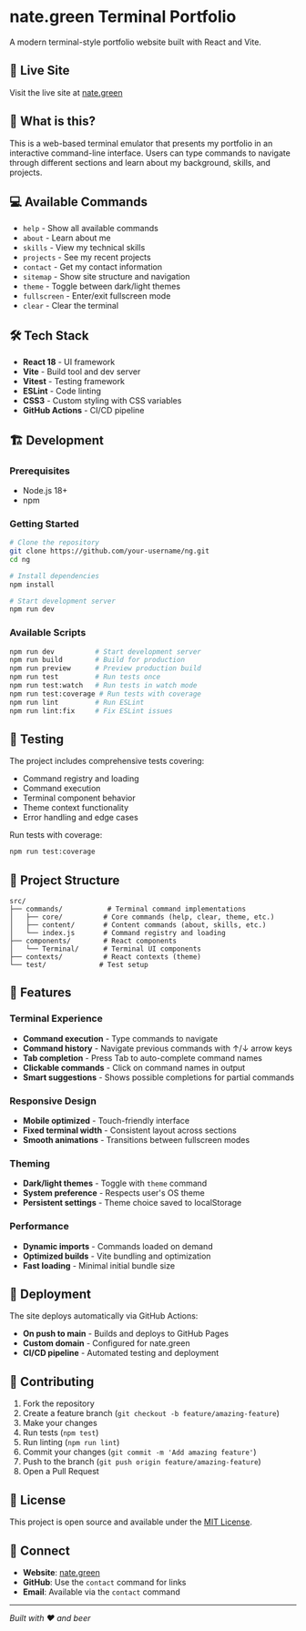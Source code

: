 # nate.green Terminal Portfolio

A modern terminal-style portfolio website built with React and Vite.

## 🚀 Live Site

Visit the live site at [nate.green](https://nate.green)

## 🎯 What is this?

This is a web-based terminal emulator that presents my portfolio in an interactive command-line interface. Users can type commands to navigate through different sections and learn about my background, skills, and projects.

## 💻 Available Commands

- `help` - Show all available commands
- `about` - Learn about me
- `skills` - View my technical skills
- `projects` - See my recent projects
- `contact` - Get my contact information
- `sitemap` - Show site structure and navigation
- `theme` - Toggle between dark/light themes
- `fullscreen` - Enter/exit fullscreen mode
- `clear` - Clear the terminal

## 🛠️ Tech Stack

- **React 18** - UI framework
- **Vite** - Build tool and dev server
- **Vitest** - Testing framework
- **ESLint** - Code linting
- **CSS3** - Custom styling with CSS variables
- **GitHub Actions** - CI/CD pipeline

## 🏗️ Development

### Prerequisites
- Node.js 18+ 
- npm

### Getting Started

```bash
# Clone the repository
git clone https://github.com/your-username/ng.git
cd ng

# Install dependencies
npm install

# Start development server
npm run dev
```

### Available Scripts

```bash
npm run dev          # Start development server
npm run build        # Build for production
npm run preview      # Preview production build
npm run test         # Run tests once
npm run test:watch   # Run tests in watch mode
npm run test:coverage # Run tests with coverage
npm run lint         # Run ESLint
npm run lint:fix     # Fix ESLint issues
```

## 🧪 Testing

The project includes comprehensive tests covering:
- Command registry and loading
- Command execution
- Terminal component behavior
- Theme context functionality
- Error handling and edge cases

Run tests with coverage:
```bash
npm run test:coverage
```

## 📁 Project Structure

```
src/
├── commands/           # Terminal command implementations
│   ├── core/          # Core commands (help, clear, theme, etc.)
│   ├── content/       # Content commands (about, skills, etc.)
│   └── index.js       # Command registry and loading
├── components/        # React components
│   └── Terminal/      # Terminal UI components
├── contexts/          # React contexts (theme)
└── test/             # Test setup
```

## 🎨 Features

### Terminal Experience
- **Command execution** - Type commands to navigate
- **Command history** - Navigate previous commands with ↑/↓ arrow keys
- **Tab completion** - Press Tab to auto-complete command names
- **Clickable commands** - Click on command names in output
- **Smart suggestions** - Shows possible completions for partial commands

### Responsive Design
- **Mobile optimized** - Touch-friendly interface
- **Fixed terminal width** - Consistent layout across sections
- **Smooth animations** - Transitions between fullscreen modes

### Theming
- **Dark/light themes** - Toggle with `theme` command
- **System preference** - Respects user's OS theme
- **Persistent settings** - Theme choice saved to localStorage

### Performance
- **Dynamic imports** - Commands loaded on demand
- **Optimized builds** - Vite bundling and optimization
- **Fast loading** - Minimal initial bundle size

## 🚀 Deployment

The site deploys automatically via GitHub Actions:
- **On push to main** - Builds and deploys to GitHub Pages
- **Custom domain** - Configured for nate.green
- **CI/CD pipeline** - Automated testing and deployment

## 🤝 Contributing

1. Fork the repository
2. Create a feature branch (`git checkout -b feature/amazing-feature`)
3. Make your changes
4. Run tests (`npm test`)
5. Run linting (`npm run lint`)
6. Commit your changes (`git commit -m 'Add amazing feature'`)
7. Push to the branch (`git push origin feature/amazing-feature`)
8. Open a Pull Request

## 📝 License

This project is open source and available under the [MIT License](LICENSE).

## 🔗 Connect

- **Website**: [nate.green](https://nate.green)
- **GitHub**: Use the `contact` command for links
- **Email**: Available via the `contact` command

---

*Built with ❤️ and beer*

